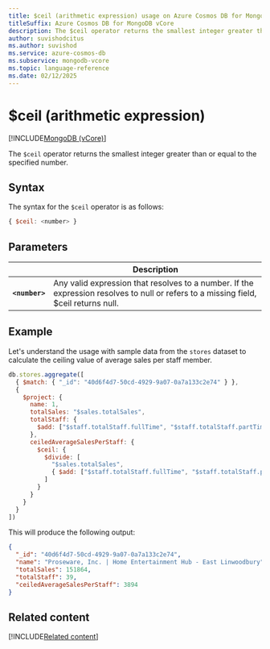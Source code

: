 ```yaml
---
title: $ceil (arithmetic expression) usage on Azure Cosmos DB for MongoDB vCore
titleSuffix: Azure Cosmos DB for MongoDB vCore
description: The $ceil operator returns the smallest integer greater than or equal to the specified number.
author: suvishodcitus
ms.author: suvishod
ms.service: azure-cosmos-db
ms.subservice: mongodb-vcore
ms.topic: language-reference
ms.date: 02/12/2025
---
```


# $ceil (arithmetic expression)

[!INCLUDE[MongoDB (vCore)](~/reusable-content/ce-skilling/azure/includes/cosmos-db/includes/appliesto-mongodb-vcore.md)]

The `$ceil` operator returns the smallest integer greater than or equal to the specified number.

## Syntax

The syntax for the `$ceil` operator is as follows:

```javascript
{ $ceil: <number> }
```

## Parameters

| | Description |
| --- | --- |
| **`<number>`** | Any valid expression that resolves to a number. If the expression resolves to null or refers to a missing field, $ceil returns null. |

## Example

Let's understand the usage with sample data from the `stores` dataset to calculate the ceiling value of average sales per staff member.

```javascript
db.stores.aggregate([
  { $match: { "_id": "40d6f4d7-50cd-4929-9a07-0a7a133c2e74" } },
  {
    $project: {
      name: 1,
      totalSales: "$sales.totalSales",
      totalStaff: {
        $add: ["$staff.totalStaff.fullTime", "$staff.totalStaff.partTime"]
      },
      ceiledAverageSalesPerStaff: {
        $ceil: {
          $divide: [
            "$sales.totalSales",
            { $add: ["$staff.totalStaff.fullTime", "$staff.totalStaff.partTime"] }
          ]
        }
      }
    }
  }
])
```

This will produce the following output:

```json
{
  "_id": "40d6f4d7-50cd-4929-9a07-0a7a133c2e74",
  "name": "Proseware, Inc. | Home Entertainment Hub - East Linwoodbury",
  "totalSales": 151864,
  "totalStaff": 39,
  "ceiledAverageSalesPerStaff": 3894
}
```

## Related content

[!INCLUDE[Related content](../includes/related-content.md)]